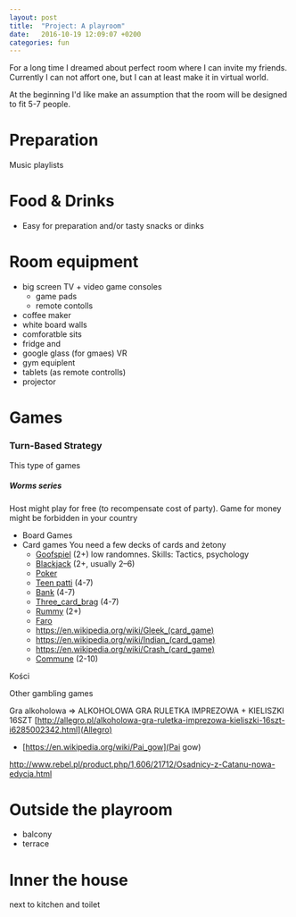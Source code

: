 ```yaml
---
layout: post
title:  "Project: A playroom"
date:   2016-10-19 12:09:07 +0200
categories: fun
---
```

For a long time I dreamed about perfect room where I can invite my friends. Currently I can not affort one, but I can at least make it in virtual world.

At the beginning I'd like make an assumption that the room will be designed to fit 5-7 people.



# Preparation
Music playlists

# Food & Drinks 
* Easy for preparation and/or tasty snacks or dinks

# Room equipment
* big screen TV + video game consoles 
  * game pads 
  * remote contolls
* coffee maker 
* white board walls
* comforatble sits 
* fridge and 
* google glass (for gmaes) VR
* gym equiplent
* tablets (as remote controlls)
* projector

# Games

### Turn-Based Strategy
This type of games 
##### Worms series

Host might play for free (to recompensate cost of party). Game for money might be forbidden in your country 

* Board Games
* Card games
You need a few decks of cards and żetony
  * [Goofspiel](https://en.wikipedia.org/wiki/Goofspiel) (2+) low randomnes. Skills: Tactics, psychology
  * [Blackjack](https://en.wikipedia.org/wiki/Blackjack) (2+, usually 2–6)
  * [Poker](https://en.wikipedia.org/wiki/Poker)
  * [Teen patti](https://en.wikipedia.org/wiki/Teen_patti) 	(4-7)
  * [Bank](https://en.wikipedia.org/wiki/Bank_(card_game)) (4-7)
  * [Three_card_brag](https://en.wikipedia.org/wiki/Three_card_brag) (4-7)
  * [Rummy](https://en.wikipedia.org/wiki/Rummy) (2+)
  * [Faro](https://en.wikipedia.org/wiki/Faro_(card_game))
  * https://en.wikipedia.org/wiki/Gleek_(card_game)
  * https://en.wikipedia.org/wiki/Indian_(card_game)
  * https://en.wikipedia.org/wiki/Crash_(card_game)
  * [Commune](https://en.wikipedia.org/wiki/Commune_(card_game)) (2-10)

Kości

Other gambling games

Gra alkoholowa => ALKOHOLOWA GRA RULETKA IMPREZOWA + KIELISZKI 16SZT [http://allegro.pl/alkoholowa-gra-ruletka-imprezowa-kieliszki-16szt-i6285002342.html](Allegro)

* [https://en.wikipedia.org/wiki/Pai_gow](Pai gow)

http://www.rebel.pl/product.php/1,606/21712/Osadnicy-z-Catanu-nowa-edycja.html

# Outside the playroom
* balcony
* terrace

# Inner the house
next to kitchen and toilet

